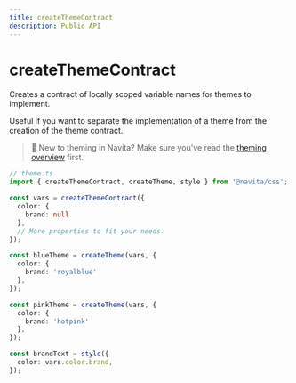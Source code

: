 ```yaml
---
title: createThemeContract
description: Public API
---
```


# createThemeContract

Creates a contract of locally scoped variable names for themes to implement.

Useful if you want to separate the implementation of a theme from the creation of the theme contract.

> 🎨 New to theming in Navita? Make sure you've read the [theming overview](../100-overview/400-theming.md) first.

```ts compile
// theme.ts
import { createThemeContract, createTheme, style } from '@navita/css';

const vars = createThemeContract({
  color: {
    brand: null
  },
  // More properties to fit your needs.
});

const blueTheme = createTheme(vars, {
  color: {
    brand: 'royalblue'
  },
});

const pinkTheme = createTheme(vars, {
  color: {
    brand: 'hotpink'
  },
});

const brandText = style({
  color: vars.color.brand,
});
```

